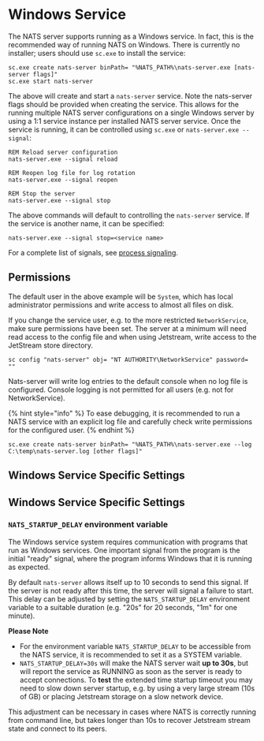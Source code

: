 # Windows Service

The NATS server supports running as a Windows service. In fact, this is the recommended way of running NATS on Windows. There is currently no installer; users should use `sc.exe` to install the service:

```shell
sc.exe create nats-server binPath= "%NATS_PATH%\nats-server.exe [nats-server flags]"
sc.exe start nats-server
```

The above will create and start a `nats-server` service. Note the nats-server flags should be provided when creating the service. This allows for the running multiple NATS server configurations on a single Windows server by using a 1:1 service instance per installed NATS server service. Once the service is running, it can be controlled using `sc.exe` or `nats-server.exe --signal`:

```shell
REM Reload server configuration
nats-server.exe --signal reload

REM Reopen log file for log rotation
nats-server.exe --signal reopen

REM Stop the server
nats-server.exe --signal stop
```

The above commands will default to controlling the `nats-server` service. If the service is another name, it can be specified:

```shell
nats-server.exe --signal stop=<service name>
```

For a complete list of signals, see [process signaling](../nats_admin/signals.md).

## Permissions
The default user in the above example will be `System`, which has local administrator permissions and write access to almost all files on disk. 

If you change the service user, e.g. to the more restricted `NetworkService`, make sure permissions have been set. The server at a minimum will need read access to the config file and when using Jetstream, write access to the JetStream store directory. 

```shell
sc config "nats-server" obj= "NT AUTHORITY\NetworkService" password= ""
```

Nats-server will write log entries to the default console when no log file is configured. Console logging is not permitted for all users (e.g. not for NetworkService).

{% hint style="info" %}
To ease debugging, it is recommended to run a NATS service with an explicit log file and carefully check write permissions for the configured user.
{% endhint %}

```shell
sc.exe create nats-server binPath= "%NATS_PATH%\nats-server.exe --log C:\temp\nats-server.log [other flags]"
```

## Windows Service Specific Settings

## Windows Service Specific Settings

### `NATS_STARTUP_DELAY` environment variable

The Windows service system requires communication with programs that run as Windows services. One important signal from the program is the initial "ready" signal, where the program informs Windows that it is running as expected.

By default `nats-server` allows itself up to 10 seconds to send this signal.
If the server is not ready after this time, the server will signal a failure to start.
This delay can be adjusted by setting the `NATS_STARTUP_DELAY` environment variable to a suitable duration (e.g. "20s" for 20 seconds, "1m" for one minute).

**Please Note** 
* For the environment variable `NATS_STARTUP_DELAY` to be accessible from the NATS service, it is recommended to set it as a SYSTEM variable. 
* `NATS_STARTUP_DELAY=30s` will make the NATS server wait **up to 30s**, but will report the service as RUNNING as soon as the server is ready to accept connections. To **test** the extended time startup timeout you may need to slow down server startup, e.g. by using a very large stream (10s of GB) or placing Jetstream storage on a slow network device. 

This adjustment can be necessary in cases where NATS is correctly running from command line, but takes longer than 10s to recover Jetstream stream state and connect to its peers.